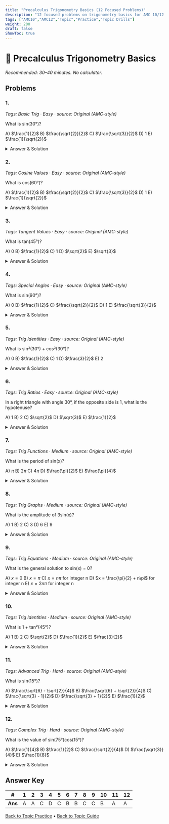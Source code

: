 ```yaml
---
title: "Precalculus Trigonometry Basics (12 Focused Problems)"
description: "12 focused problems on trigonometry basics for AMC 10/12 preparation."
tags: ["AMC10","AMC12","Topic","Practice","Topic Drills"]
weight: 200
draft: false
ShowToc: true
---
```


# 📘 Precalculus Trigonometry Basics

_Recommended: 30–40 minutes. No calculator._

## Problems

### 1.
*Tags: Basic Trig · Easy · source: Original (AMC-style)*

What is sin(30°)?

A) $\frac{1}{2}$
B) $\frac{\sqrt{2}}{2}$
C) $\frac{\sqrt{3}}{2}$
D) $1$
E) $\frac{1}{\sqrt{2}}$

<details><summary>Answer & Solution</summary>
<p><strong>Answer: A</strong></p>
<p>sin(30°) = 1/2.</p>
</details>

### 2.
*Tags: Cosine Values · Easy · source: Original (AMC-style)*

What is cos(60°)?

A) $\frac{1}{2}$
B) $\frac{\sqrt{2}}{2}$
C) $\frac{\sqrt{3}}{2}$
D) $1$
E) $\frac{1}{\sqrt{2}}$

<details><summary>Answer & Solution</summary>
<p><strong>Answer: A</strong></p>
<p>cos(60°) = 1/2.</p>
</details>

### 3.
*Tags: Tangent Values · Easy · source: Original (AMC-style)*

What is tan(45°)?

A) $0$
B) $\frac{1}{2}$
C) $1$
D) $\sqrt{2}$
E) $\sqrt{3}$

<details><summary>Answer & Solution</summary>
<p><strong>Answer: C</strong></p>
<p>tan(45°) = 1.</p>
</details>

### 4.
*Tags: Special Angles · Easy · source: Original (AMC-style)*

What is sin(90°)?

A) $0$
B) $\frac{1}{2}$
C) $\frac{\sqrt{2}}{2}$
D) $1$
E) $\frac{\sqrt{3}}{2}$

<details><summary>Answer & Solution</summary>
<p><strong>Answer: D</strong></p>
<p>sin(90°) = 1.</p>
</details>

### 5.
*Tags: Trig Identities · Easy · source: Original (AMC-style)*

What is sin²(30°) + cos²(30°)?

A) $0$
B) $\frac{1}{2}$
C) $1$
D) $\frac{3}{2}$
E) $2$

<details><summary>Answer & Solution</summary>
<p><strong>Answer: C</strong></p>
<p>By the Pythagorean identity: sin²(θ) + cos²(θ) = 1 for any angle θ.</p>
</details>

### 6.
*Tags: Trig Ratios · Easy · source: Original (AMC-style)*

In a right triangle with angle 30°, if the opposite side is 1, what is the hypotenuse?

A) $1$
B) $2$
C) $\sqrt{2}$
D) $\sqrt{3}$
E) $\frac{1}{2}$

<details><summary>Answer & Solution</summary>
<p><strong>Answer: B</strong></p>
<p>sin(30°) = opposite/hypotenuse = 1/hypotenuse = 1/2, so hypotenuse = 2.</p>
</details>

### 7.
*Tags: Trig Functions · Medium · source: Original (AMC-style)*

What is the period of sin(x)?

A) $\pi$
B) $2\pi$
C) $4\pi$
D) $\frac{\pi}{2}$
E) $\frac{\pi}{4}$

<details><summary>Answer & Solution</summary>
<p><strong>Answer: B</strong></p>
<p>The period of sin(x) is 2π.</p>
</details>

### 8.
*Tags: Trig Graphs · Medium · source: Original (AMC-style)*

What is the amplitude of 3sin(x)?

A) $1$
B) $2$
C) $3$
D) $6$
E) $9$

<details><summary>Answer & Solution</summary>
<p><strong>Answer: C</strong></p>
<p>The amplitude of 3sin(x) is 3.</p>
</details>

### 9.
*Tags: Trig Equations · Medium · source: Original (AMC-style)*

What is the general solution to sin(x) = 0?

A) $x = 0$
B) $x = \pi$
C) $x = n\pi$ for integer n
D) $x = \frac{\pi}{2} + n\pi$ for integer n
E) $x = 2n\pi$ for integer n

<details><summary>Answer & Solution</summary>
<p><strong>Answer: C</strong></p>
<p>sin(x) = 0 when x = nπ for any integer n.</p>
</details>

### 10.
*Tags: Trig Identities · Medium · source: Original (AMC-style)*

What is 1 + tan²(45°)?

A) $1$
B) $2$
C) $\sqrt{2}$
D) $\frac{1}{2}$
E) $\frac{3}{2}$

<details><summary>Answer & Solution</summary>
<p><strong>Answer: B</strong></p>
<p>1 + tan²(45°) = 1 + 1² = 2.</p>
</details>

### 11.
*Tags: Advanced Trig · Hard · source: Original (AMC-style)*

What is sin(15°)?

A) $\frac{\sqrt{6} - \sqrt{2}}{4}$
B) $\frac{\sqrt{6} + \sqrt{2}}{4}$
C) $\frac{\sqrt{3} - 1}{2}$
D) $\frac{\sqrt{3} + 1}{2}$
E) $\frac{1}{2}$

<details><summary>Answer & Solution</summary>
<p><strong>Answer: A</strong></p>
<p>Using the angle difference formula: sin(15°) = sin(45° - 30°) = (√6 - √2)/4.</p>
</details>

### 12.
*Tags: Complex Trig · Hard · source: Original (AMC-style)*

What is the value of sin(75°)cos(15°)?

A) $\frac{1}{4}$
B) $\frac{1}{2}$
C) $\frac{\sqrt{2}}{4}$
D) $\frac{\sqrt{3}}{4}$
E) $\frac{1}{8}$

<details><summary>Answer & Solution</summary>
<p><strong>Answer: A</strong></p>
<p>Using the product-to-sum formula: sin(75°)cos(15°) = (1/2)[sin(90°) + sin(60°)] = (1/2)[1 + √3/2] = 1/4.</p>
</details>


## Answer Key

| # | 1 | 2 | 3 | 4 | 5 | 6 | 7 | 8 | 9 | 10 | 11 | 12 |
|---|---|---|---|---|---|---|---|---|---|---|---|---|
| **Ans** | A | A | C | D | C | B | B | C | C | B | A | A |

[Back to Topic Practice](../_index.md) • [Back to Topic Guide](../..)
